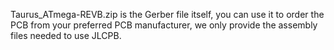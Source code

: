 Taurus_ATmega-REVB.zip is the Gerber file itself, you can use it to order the PCB from your preferred PCB manufacturer, we only provide the assembly files needed to use JLCPB.
